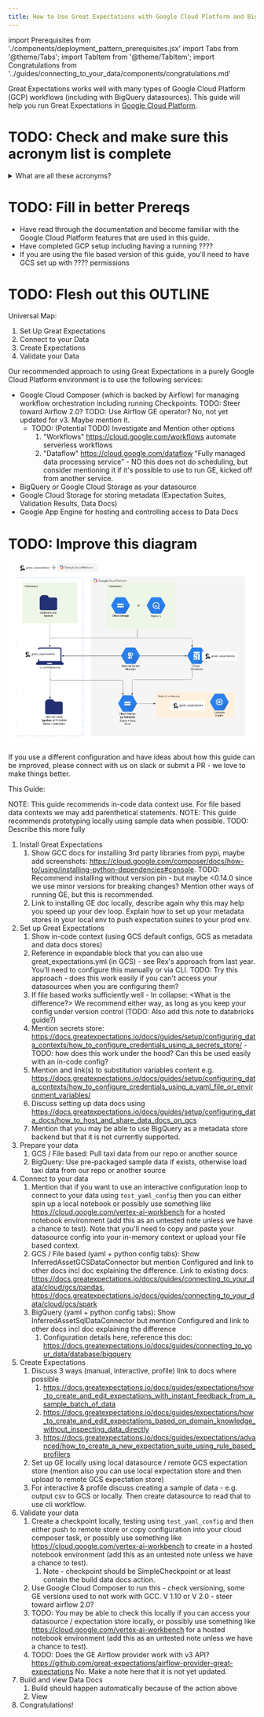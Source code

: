 ```yaml
---
title: How to Use Great Expectations with Google Cloud Platform and BigQuery
---
```

import Prerequisites from './components/deployment_pattern_prerequisites.jsx'
import Tabs from '@theme/Tabs';
import TabItem from '@theme/TabItem';
import Congratulations from '../guides/connecting_to_your_data/components/congratulations.md'

Great Expectations works well with many types of Google Cloud Platform (GCP) workflows (including with BigQuery datasources). This guide will help you run Great Expectations in [Google Cloud Platform](https://cloud.google.com/gcp).

# TODO: Check and make sure this acronym list is complete
<details>
  <summary>What are all these acronyms?</summary>
Before we get started, here is a glossary of some key acronyms used in this guide:
<ul>
    <li>GCP: Google Cloud Platform</li>
    <li>GCS: Google Cloud Storage</li>
    <li>GCC: Google Cloud Composer</li>
    <li>TODO: Check and make sure this list is complete</li>
</ul>
 


</details>

# TODO: Fill in better Prereqs

<Prerequisites>

- Have read through the documentation and become familiar with the Google Cloud Platform features that are used in this guide.
- Have completed GCP setup including having a running ????
- If you are using the file based version of this guide, you'll need to have GCS set up with ???? permissions

</Prerequisites>

# TODO: Flesh out this OUTLINE 
Universal Map:
1. Set Up Great Expectations
2. Connect to your Data
3. Create Expectations
4. Validate your Data

Our recommended approach to using Great Expectations in a purely Google Cloud Platform environment is to use the following services:
- Google Cloud Composer (which is backed by Airflow) for managing workflow orchestration including running Checkpoints. TODO: Steer toward Airflow 2.0? TODO: Use Airflow GE operator? No, not yet updated for v3. Maybe mention it.
  - TODO: (Potential TODO) Investigate and Mention other options
      1. "Workflows" https://cloud.google.com/workflows automate serverless workflows
      2. "Dataflow" https://cloud.google.com/dataflow "Fully managed data processing service" - NO this does not do scheduling, but consider mentioning it if it's possible to use to run GE, kicked off from another service.
- BigQuery or Google Cloud Storage as your datasource
- Google Cloud Storage for storing metadata (Expectation Suites, Validation Results, Data Docs)
- Google App Engine for hosting and controlling access to Data Docs

# TODO: Improve this diagram

![Screenshot of Data Docs](../deployment_patterns/images/ge_and_gcp_diagram_draft.png)

If you use a different configuration and have ideas about how this guide can be improved, please connect with us on slack or submit a PR - we love to make things better. 

This Guide:

NOTE: This guide recommends in-code data context use. For file based data contexts we may add parenthetical statements.
NOTE: This guide recommends prototyping locally using sample data when possible. TODO: Describe this more fully

1. Install Great Expectations
   1. Show GCC docs for installing 3rd party libraries from pypi, maybe add screenshots: https://cloud.google.com/composer/docs/how-to/using/installing-python-dependencies#console. TODO: Recommend installing without version pin - but maybe <0.14.0 since we use minor versions for breaking changes? Mention other ways of running GE, but this is recommended.
   2. Link to installing GE doc locally, describe again why this may help you speed up your dev loop. Explain how to set up your metadata stores in your local env to push expectation suites to your prod env.
2. Set up Great Expectations
   1. Show in-code context (using GCS default configs, GCS as metadata and data docs stores)
   2. Reference in expandable block that you can also use great_expectations.yml (in GCS) - see Rex's approach from last year. You'll need to configure this manually or via CLI. TODO: Try this approach - does this work easily if you can't access your datasources when you are configuring them?
   3. If file based works sufficiently well - In collapse: <What is the difference?> We recommend either way, as long as you keep your config under version control (TODO: Also add this note to databricks guide?)
   4. Mention secrets store: https://docs.greatexpectations.io/docs/guides/setup/configuring_data_contexts/how_to_configure_credentials_using_a_secrets_store/ - TODO: how does this work under the hood? Can this be used easily with an in-code config?
   5. Mention and link(s) to substitution variables content e.g. https://docs.greatexpectations.io/docs/guides/setup/configuring_data_contexts/how_to_configure_credentials_using_a_yaml_file_or_environment_variables/
   6. Discuss setting up data docs using https://docs.greatexpectations.io/docs/guides/setup/configuring_data_docs/how_to_host_and_share_data_docs_on_gcs
   7. Mention that you may be able to use BigQuery as a metadata store backend but that it is not currently supported.
3. Prepare your data
   1. GCS / File based: Pull taxi data from our repo or another source
   2. BigQuery: Use pre-packaged sample data if exists, otherwise load taxi data from our repo or another source
4. Connect to your data
   1. Mention that if you want to use an interactive configuration loop to connect to your data using `test_yaml_config` then you can either spin up a local notebook or possibly use something like https://cloud.google.com/vertex-ai-workbench for a hosted notebook environment (add this as an untested note unless we have a chance to test). Note that you'll need to copy and paste your datasource config into your in-memory context or upload your file based context.
   2. GCS / File based (yaml + python config tabs): Show InferredAssetGCSDataConnector but mention Configured and link to other docs incl doc explaining the difference. Link to existing docs: https://docs.greatexpectations.io/docs/guides/connecting_to_your_data/cloud/gcs/pandas, https://docs.greatexpectations.io/docs/guides/connecting_to_your_data/cloud/gcs/spark
   3. BigQuery (yaml + python config tabs): Show InferredAssetSqlDataConnector but mention Configured and link to other docs incl doc explaining the difference
      1. Configuration details here, reference this doc: https://docs.greatexpectations.io/docs/guides/connecting_to_your_data/database/bigquery
5. Create Expectations
   1. Discuss 3 ways (manual, interactive, profile) link to docs where possible
      1. https://docs.greatexpectations.io/docs/guides/expectations/how_to_create_and_edit_expectations_with_instant_feedback_from_a_sample_batch_of_data
      2. https://docs.greatexpectations.io/docs/guides/expectations/how_to_create_and_edit_expectations_based_on_domain_knowledge_without_inspecting_data_directly
      3. https://docs.greatexpectations.io/docs/guides/expectations/advanced/how_to_create_a_new_expectation_suite_using_rule_based_profilers
   2. Set up GE locally using local datasource / remote GCS expectation store (mention also you can use local expectation store and then upload to remote GCS expectation store)
   3. For interactive & profile discuss creating a sample of data - e.g. output csv to GCS or locally. Then create datasource to read that to use cli workflow.
6. Validate your data
   1. Create a checkpoint locally, testing using `test_yaml_config` and then either push to remote store or copy configuration into your cloud composer task, or possibly use something like https://cloud.google.com/vertex-ai-workbench to create in a hosted notebook environment (add this as an untested note unless we have a chance to test).
      1. Note - checkpoint should be SimpleCheckpoint or at least contain the build data docs action.
   2. Use Google Cloud Composer to run this - check versioning, some GE versions used to not work with GCC. V 1.10 or V 2.0 - steer toward airflow 2.0?
   3. TODO: You may be able to check this locally if you can access your datasource / expectation store locally, or possibly use something like https://cloud.google.com/vertex-ai-workbench for a hosted notebook environment (add this as an untested note unless we have a chance to test). 
   4. TODO: Does the GE Airflow provider work with v3 API? https://github.com/great-expectations/airflow-provider-great-expectations No. Make a note here that it is not yet updated.
7. Build and view Data Docs
   1. Build should happen automatically because of the action above
   2. View 
8. Congratulations!